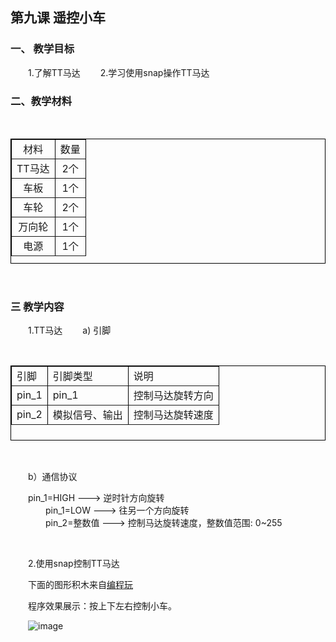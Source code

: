 ## 第九课 遥控小车
### 一、 教学目标
&emsp;&emsp;1.了解TT马达
&emsp;&emsp;2.学习使用snap操作TT马达

### 二、教学材料

<br>

<table border="1px" align="center" bordercolor="black" width="620px" height="200px">
    <tr align="center">
        <td>材料</td>
        <td>数量</td>
    </tr>
    <tr align="center">
        <td>TT马达</td>
        <td>2个</td>
    </tr>
        <tr align="center">
        <td>车板</td>
        <td>1个</td>
    </tr>
    <tr align="center">
        <td>车轮</td>
        <td>2个</td>
    </tr>
    <tr align="center">
        <td>万向轮</td>
        <td>1个</td>
    </tr>
    <tr align="center">
        <td>电源</td>
        <td>1个</td>
    </tr>
</table>

</br>

### 三 教学内容
&emsp;&emsp;1.TT马达
&emsp;&emsp;a) 引脚

</br>

<table border="1px" align="center" bordercolor="black" width="620px" height="120px">
    <tr align="left">
        <td>引脚</td>
        <td>引脚类型</td>
        <td>说明</td>
    </tr>
    <tr align="left">
        <td>pin_1</td>
        <td align="left">pin_1</td>
        <td>控制马达旋转方向</td>
    </tr>
    <tr align="left">
        <td>pin_2</td>
        <td align="left">模拟信号、输出</td>
        <td>控制马达旋转速度</td>
    </tr>
</table>
</br>

&emsp;&emsp;b）通信协议

&emsp;&emsp;pin_1=HIGH    ---> 逆时针方向旋转</br>
&emsp;&emsp;&emsp;&emsp;pin_1=LOW     ---> 往另一个方向旋转</br>
&emsp;&emsp;&emsp;&emsp;pin_2=整数值  ---> 控制马达旋转速度，整数值范围: 0~255

</br>

&emsp;&emsp;2.使用snap控制TT马达

&emsp;&emsp;下面的图形积木来自[编程玩](http://www.manykit.com/zeronerobot/#/snap?=165)

&emsp;&emsp;程序效果展示：按上下左右控制小车。<br>

&emsp;&emsp;![image](http://www.manykit.com/public/courseimg/2-9-1.png)